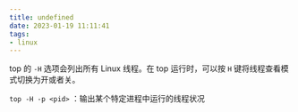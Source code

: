 ```yaml
---
title: undefined
date: 2023-01-19 11:11:41
tags:
- linux
---
```


top 的 `-H` 选项会列出所有 Linux 线程。在 top 运行时，可以按 `H` 键将线程查看模式切换为开或者关。

`top -H -p <pid>`  ：输出某个特定进程中运行的线程状况